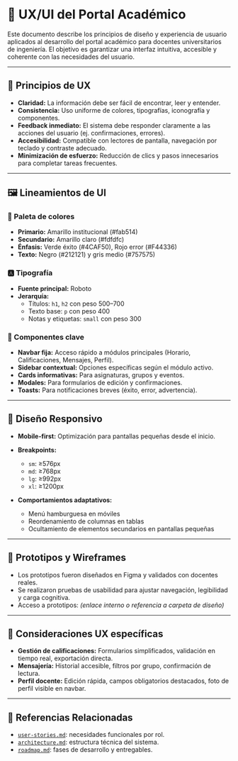 # 🎨 UX/UI del Portal Académico

Este documento describe los principios de diseño y experiencia de usuario aplicados al desarrollo del portal académico para docentes universitarios de ingeniería. El objetivo es garantizar una interfaz intuitiva, accesible y coherente con las necesidades del usuario.

---

## 🧭 Principios de UX

- **Claridad:** La información debe ser fácil de encontrar, leer y entender.
- **Consistencia:** Uso uniforme de colores, tipografías, iconografía y componentes.
- **Feedback inmediato:** El sistema debe responder claramente a las acciones del usuario (ej. confirmaciones, errores).
- **Accesibilidad:** Compatible con lectores de pantalla, navegación por teclado y contraste adecuado.
- **Minimización de esfuerzo:** Reducción de clics y pasos innecesarios para completar tareas frecuentes.

---

## 🖼️ Lineamientos de UI

### 🎨 Paleta de colores

- **Primario:** Amarillo institucional (#fab514)
- **Secundario:** Amarillo claro (#fdfdfc)
- **Énfasis:** Verde éxito (#4CAF50), Rojo error (#F44336)
- **Texto:** Negro (#212121) y gris medio (#757575)

### 🅰️ Tipografía

- **Fuente principal:** Roboto
- **Jerarquía:**  
  - Títulos: `h1`, `h2` con peso 500–700  
  - Texto base: `p` con peso 400  
  - Notas y etiquetas: `small` con peso 300

### 🧩 Componentes clave

- **Navbar fija:** Acceso rápido a módulos principales (Horario, Calificaciones, Mensajes, Perfil).
- **Sidebar contextual:** Opciones específicas según el módulo activo.
- **Cards informativas:** Para asignaturas, grupos y eventos.
- **Modales:** Para formularios de edición y confirmaciones.
- **Toasts:** Para notificaciones breves (éxito, error, advertencia).

---

## 📱 Diseño Responsivo

- **Mobile-first:** Optimización para pantallas pequeñas desde el inicio.
- **Breakpoints:**  
  - `sm`: ≥576px  
  - `md`: ≥768px  
  - `lg`: ≥992px  
  - `xl`: ≥1200px

- **Comportamientos adaptativos:**  
  - Menú hamburguesa en móviles  
  - Reordenamiento de columnas en tablas  
  - Ocultamiento de elementos secundarios en pantallas pequeñas

---

## 🧪 Prototipos y Wireframes

- Los prototipos fueron diseñados en Figma y validados con docentes reales.
- Se realizaron pruebas de usabilidad para ajustar navegación, legibilidad y carga cognitiva.
- Acceso a prototipos: *(enlace interno o referencia a carpeta de diseño)*

---

## 🧠 Consideraciones UX específicas

- **Gestión de calificaciones:** Formularios simplificados, validación en tiempo real, exportación directa.
- **Mensajería:** Historial accesible, filtros por grupo, confirmación de lectura.
- **Perfil docente:** Edición rápida, campos obligatorios destacados, foto de perfil visible en navbar.

---

## 📌 Referencias Relacionadas

- [`user-stories.md`](user-stories.md): necesidades funcionales por rol.
- [`architecture.md`](architecture.md): estructura técnica del sistema.
- [`roadmap.md`](../roadmap.md): fases de desarrollo y entregables.
